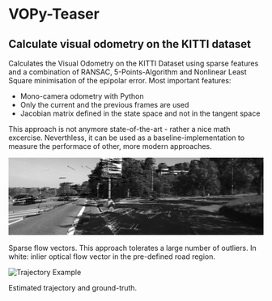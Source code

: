 # VOPy-Teaser
## Calculate visual odometry on the KITTI dataset
Calculates the Visual Odometry on the KITTI Dataset using sparse features and a combination of RANSAC, 5-Points-Algorithm and Nonlinear Least Square minimisation of the epipolar error.
Most important features:

* Mono-camera odometry with Python
* Only the current and the previous frames are used
* Jacobian matrix defined in the state space and not in the tangent space

This approach is not anymore state-of-the-art - rather a nice math excercise. Neverthless, it can be used as a baseline-implementation to measure the performace of other, more modern approaches.

![Flow Vectors Example](images/flow_vectors_example.png "Sparse flow vectors. This approach tolerates a large number of outliers. In white: optical flow vector in the pre-defined road region.")

Sparse flow vectors. This approach tolerates a large number of outliers. In white: inlier optical flow vector in the pre-defined road region.

![Trajectory Example](images/trajectory_example.png "Estimated trajectory and ground-truth.
")

Estimated trajectory and ground-truth.
